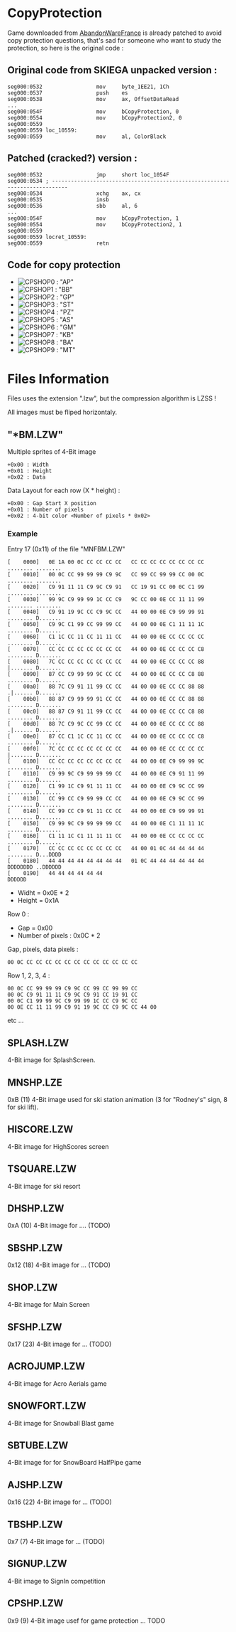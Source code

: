# CopyProtection

Game downloaded from [AbandonWareFrance][1] is already patched to avoid copy protection questions, that's sad for someone who want to study the protection, so here is the original code :


## Original code from SKIEGA unpacked version :

	seg000:0532                 mov     byte_1EE21, 1Ch
	seg000:0537                 push    es
	seg000:0538                 mov     ax, OffsetDataRead
	...
	seg000:054F                 mov     bCopyProtection, 0
	seg000:0554                 mov     bCopyProtection2, 0
	seg000:0559
	seg000:0559 loc_10559:
	seg000:0559                 mov     al, ColorBlack

## Patched (cracked?) version :

	seg000:0532                 jmp     short loc_1054F
	seg000:0534 ; ---------------------------------------------------------------------------
	seg000:0534                 xchg    ax, cx
	seg000:0535                 insb
	seg000:0536                 sbb     al, 6
	...
	seg000:054F                 mov     bCopyProtection, 1
	seg000:0554                 mov     bCopyProtection2, 1
	seg000:0559
	seg000:0559 locret_10559:
	seg000:0559                 retn

## Code for copy protection

* ![CPSHOP0][2] : "AP"
* ![CPSHOP1][3] : "BB"
* ![CPSHOP2][4] : "GP"
* ![CPSHOP3][5] : "ST"
* ![CPSHOP4][6] : "PZ"
* ![CPSHOP5][7] : "AS"
* ![CPSHOP6][8] : "GM"
* ![CPSHOP7][9] : "KB"
* ![CPSHOP8][10] : "BA"
* ![CPSHOP9][11] : "MT"

# Files Information

Files uses the extension ".lzw", but the compression algorithm is LZSS !

All images must be fliped horizontaly.

## "*BM.LZW"

Multiple sprites of 4-Bit image

	+0x00 : Width
	+0x01 : Height
	+0x02 : Data

Data Layout for each row (X * height) :

	+0x00 : Gap Start X position
	+0x01 : Number of pixels
	+0x02 : 4-bit color <Number of pixels * 0x02>

### Example

Entry 17 (0x11) of the file "MNFBM.LZW"

	[    0000]   0E 1A 00 0C CC CC CC CC   CC CC CC CC CC CC CC CC   ........ ........
	[    0010]   00 0C CC 99 99 99 C9 9C   CC 99 CC 99 99 CC 00 0C   ........ ........
	[    0020]   C9 91 11 11 C9 9C C9 91   CC 19 91 CC 00 0C C1 99   ........ ........
	[    0030]   99 9C C9 99 99 1C CC C9   9C CC 00 0E CC 11 11 99   ........ ........
	[    0040]   C9 91 19 9C CC C9 9C CC   44 00 00 0E C9 99 99 91   ........ D.......
	[    0050]   C9 9C C1 99 CC 99 99 CC   44 00 00 0E C1 11 11 1C   ........ D.......
	[    0060]   C1 1C CC 11 CC 11 11 CC   44 00 00 0E CC CC CC CC   ........ D.......
	[    0070]   CC CC CC CC CC CC CC CC   44 00 00 0E CC CC CC C8   ........ D.......
	[    0080]   7C CC CC CC CC CC CC CC   44 00 00 0E CC CC CC 88   |....... D.......
	[    0090]   87 CC C9 99 99 9C CC CC   44 00 00 0E CC CC C8 88   ........ D.......
	[    00a0]   88 7C C9 91 11 99 CC CC   44 00 00 0E CC CC 88 88   .|...... D.......
	[    00b0]   88 87 C9 99 99 91 CC CC   44 00 00 0E CC CC 88 88   ........ D.......
	[    00c0]   88 87 C9 91 11 99 CC CC   44 00 00 0E CC CC C8 88   ........ D.......
	[    00d0]   88 7C C9 9C CC 99 CC CC   44 00 00 0E CC CC CC 88   .|...... D.......
	[    00e0]   87 CC C1 1C CC 11 CC CC   44 00 00 0E CC CC CC C8   ........ D.......
	[    00f0]   7C CC CC CC CC CC CC CC   44 00 00 0E CC CC CC CC   |....... D.......
	[    0100]   CC CC CC CC CC CC CC CC   44 00 00 0E C9 99 99 9C   ........ D.......
	[    0110]   C9 99 9C C9 99 99 99 CC   44 00 00 0E C9 91 11 99   ........ D.......
	[    0120]   C1 99 1C C9 91 11 11 CC   44 00 00 0E C9 9C CC 99   ........ D.......
	[    0130]   CC 99 CC C9 99 99 CC CC   44 00 00 0E C9 9C CC 99   ........ D.......
	[    0140]   CC 99 CC C9 91 11 CC CC   44 00 00 0E C9 99 99 91   ........ D.......
	[    0150]   C9 99 9C C9 99 99 99 CC   44 00 00 0E C1 11 11 1C   ........ D.......
	[    0160]   C1 11 1C C1 11 11 11 CC   44 00 00 0E CC CC CC CC   ........ D.......
	[    0170]   CC CC CC CC CC CC CC CC   44 00 01 0C 44 44 44 44   ........ D...DDDD
	[    0180]   44 44 44 44 44 44 44 44   01 0C 44 44 44 44 44 44   DDDDDDDD ..DDDDDD
	[    0190]   44 44 44 44 44 44                                   DDDDDD

* Widht = 0x0E * 2
* Height = 0x1A

Row 0 :

* Gap = 0x00
* Number of pixels : 0x0C * 2

Gap, pixels, data pixels :

	00 0C CC CC CC CC CC CC CC CC CC CC CC CC

Row 1, 2, 3, 4 :

	00 0C CC 99 99 99 C9 9C CC 99 CC 99 99 CC
	00 0C C9 91 11 11 C9 9C C9 91 CC 19 91 CC
	00 0C C1 99 99 9C C9 99 99 1C CC C9 9C CC
	00 0E CC 11 11 99 C9 91 19 9C CC C9 9C CC 44 00

etc ...

## SPLASH.LZW

4-Bit image for SplashScreen.

## MNSHP.LZE

0xB (11) 4-Bit image used for ski station animation (3 for "Rodney's" sign, 8 for ski lift).

## HISCORE.LZW

4-Bit image for HighScores screen

## TSQUARE.LZW

4-Bit image for ski resort

## DHSHP.LZW

0xA (10) 4-Bit image for .... (TODO)

## SBSHP.LZW

0x12 (18) 4-Bit image for ... (TODO)

## SHOP.LZW

4-Bit image for Main Screen

## SFSHP.LZW

0x17 (23) 4-Bit image for ... (TODO)

## ACROJUMP.LZW

4-Bit image for Acro Aerials game

## SNOWFORT.LZW

4-Bit image for Snowball Blast game

## SBTUBE.LZW

4-Bit image for for SnowBoard HalfPipe game

## AJSHP.LZW

0x16 (22) 4-Bit image for ... (TODO)

## TBSHP.LZW

0x7 (7) 4-Bit image for ... (TODO)

## SIGNUP.LZW

4-Bit image to SignIn competition

## CPSHP.LZW

0x9 (9) 4-Bit image usef for game protection ... TODO


[1]:http://www.abandonware-france.org/ltf_abandon/ltf_jeu.php?id=624&fic=liens
[2]:img/CPSHP.LZW_0.png "code1"
[3]:img/CPSHP.LZW_1.png "code2"
[4]:img/CPSHP.LZW_2.png "code3"
[5]:img/CPSHP.LZW_3.png "code4"
[6]:img/CPSHP.LZW_4.png "code5"
[7]:img/CPSHP.LZW_5.png "code6"
[8]:img/CPSHP.LZW_6.png "code7"
[9]:img/CPSHP.LZW_7.png "code8"
[10]:img/CPSHP.LZW_8.png "code9"
[11]:img/CPSHP.LZW_9.png "code10"
